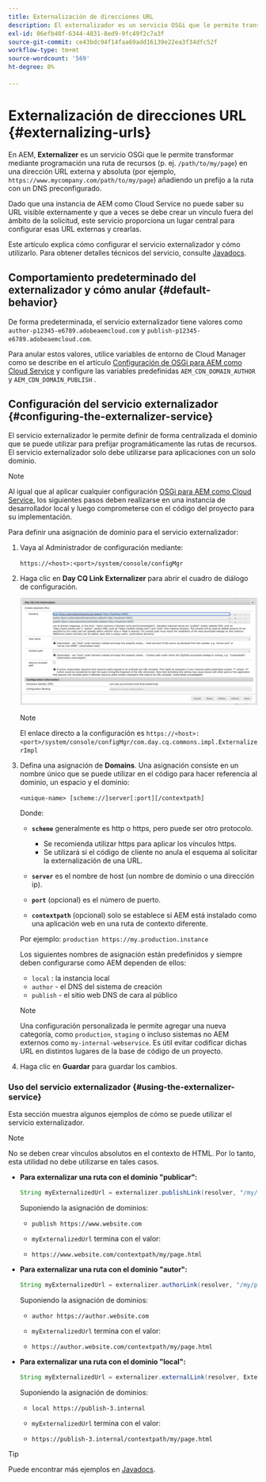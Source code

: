 ```yaml
---
title: Externalización de direcciones URL
description: El externalizador es un servicio OSGi que le permite transformar mediante programación una ruta de recurso en una dirección URL externa y absoluta.
exl-id: 06efb40f-6344-4831-8ed9-9fc49f2c7a3f
source-git-commit: ce43bdc94f14faa69add16139e22ea3f34dfc52f
workflow-type: tm+mt
source-wordcount: '569'
ht-degree: 0%

---
```


# Externalización de direcciones URL {#externalizing-urls}

En AEM, **Externalizer** es un servicio OSGi que le permite transformar mediante programación una ruta de recursos (p. ej. `/path/to/my/page`) en una dirección URL externa y absoluta (por ejemplo, `https://www.mycompany.com/path/to/my/page`) añadiendo un prefijo a la ruta con un DNS preconfigurado.

Dado que una instancia de AEM como Cloud Service no puede saber su URL visible externamente y que a veces se debe crear un vínculo fuera del ámbito de la solicitud, este servicio proporciona un lugar central para configurar esas URL externas y crearlas.

Este artículo explica cómo configurar el servicio externalizador y cómo utilizarlo. Para obtener detalles técnicos del servicio, consulte [Javadocs](https://docs.adobe.com/content/help/en/experience-manager-cloud-service-javadoc/com/day/cq/commons/Externalizer.html).

## Comportamiento predeterminado del externalizador y cómo anular {#default-behavior}

De forma predeterminada, el servicio externalizador tiene valores como `author-p12345-e6789.adobeaemcloud.com` y `publish-p12345-e6789.adobeaemcloud.com`.

Para anular estos valores, utilice variables de entorno de Cloud Manager como se describe en el artículo [Configuración de OSGi para AEM como Cloud Service](/help/implementing/deploying/configuring-osgi.md#cloud-manager-api-format-for-setting-properties) y configure las variables predefinidas `AEM_CDN_DOMAIN_AUTHOR` y `AEM_CDN_DOMAIN_PUBLISH` .

## Configuración del servicio externalizador {#configuring-the-externalizer-service}

El servicio externalizador le permite definir de forma centralizada el dominio que se puede utilizar para prefijar programáticamente las rutas de recursos. El servicio externalizador solo debe utilizarse para aplicaciones con un solo dominio.

>[!NOTE]
>
>Al igual que al aplicar cualquier configuración [OSGi para AEM como Cloud Service,](/help/implementing/deploying/overview.md#osgi-configuration) los siguientes pasos deben realizarse en una instancia de desarrollador local y luego comprometerse con el código del proyecto para su implementación.

Para definir una asignación de dominio para el servicio externalizador:

1. Vaya al Administrador de configuración mediante:

   `https://<host>:<port>/system/console/configMgr`

1. Haga clic en **Day CQ Link Externalizer** para abrir el cuadro de diálogo de configuración.

   ![La configuración Externalizer OSGi](./assets/externalizer-osgi.png)

   >[!NOTE]
   >
   >El enlace directo a la configuración es `https://<host>:<port>/system/console/configMgr/com.day.cq.commons.impl.ExternalizerImpl`

1. Defina una asignación de **Domains**. Una asignación consiste en un nombre único que se puede utilizar en el código para hacer referencia al dominio, un espacio y el dominio:

   `<unique-name> [scheme://]server[:port][/contextpath]`

   Donde:

   * **`scheme`** generalmente es http o https, pero puede ser otro protocolo.

      * Se recomienda utilizar https para aplicar los vínculos https.
      * Se utilizará si el código de cliente no anula el esquema al solicitar la externalización de una URL.
   * **`server`** es el nombre de host (un nombre de dominio o una dirección ip).
   * **`port`** (opcional) es el número de puerto.
   * **`contextpath`** (opcional) solo se establece si AEM está instalado como una aplicación web en una ruta de contexto diferente.

   Por ejemplo: `production https://my.production.instance`

   Los siguientes nombres de asignación están predefinidos y siempre deben configurarse como AEM dependen de ellos:

   * `local` : la instancia local
   * `author` - el DNS del sistema de creación
   * `publish` - el sitio web DNS de cara al público

   >[!NOTE]
   >
   >Una configuración personalizada le permite agregar una nueva categoría, como `production`, `staging` o incluso sistemas no AEM externos como `my-internal-webservice`. Es útil evitar codificar dichas URL en distintos lugares de la base de código de un proyecto.

1. Haga clic en **Guardar** para guardar los cambios.

### Uso del servicio externalizador {#using-the-externalizer-service}

Esta sección muestra algunos ejemplos de cómo se puede utilizar el servicio externalizador.

>[!NOTE]
>
>No se deben crear vínculos absolutos en el contexto de HTML. Por lo tanto, esta utilidad no debe utilizarse en tales casos.

* **Para externalizar una ruta con el dominio &quot;publicar&quot;:**

   ```java
   String myExternalizedUrl = externalizer.publishLink(resolver, "/my/page") + ".html";
   ```

   Suponiendo la asignación de dominios:

   * `publish https://www.website.com`

   * `myExternalizedUrl` termina con el valor:

   * `https://www.website.com/contextpath/my/page.html`

* **Para externalizar una ruta con el dominio &quot;autor&quot;:**

   ```java
   String myExternalizedUrl = externalizer.authorLink(resolver, "/my/page") + ".html";
   ```

   Suponiendo la asignación de dominios:

   * `author https://author.website.com`

   * `myExternalizedUrl` termina con el valor:

   * `https://author.website.com/contextpath/my/page.html`

* **Para externalizar una ruta con el dominio &quot;local&quot;:**

   ```java
   String myExternalizedUrl = externalizer.externalLink(resolver, Externalizer.LOCAL, "/my/page") + ".html";
   ```

   Suponiendo la asignación de dominios:

   * `local https://publish-3.internal`

   * `myExternalizedUrl` termina con el valor:

   * `https://publish-3.internal/contextpath/my/page.html`

>[!TIP]
>
>Puede encontrar más ejemplos en [Javadocs](https://docs.adobe.com/content/help/en/experience-manager-cloud-service-javadoc/com/day/cq/commons/Externalizer.html).
